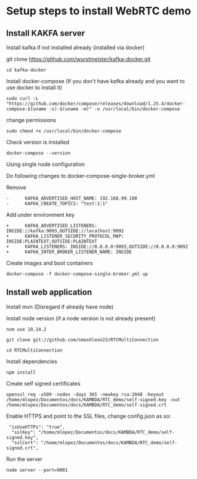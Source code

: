# Setup steps to install WebRTC demo

## Install KAKFA server

Install kafka if not installed already (installed via docker)

git clone https://github.com/wurstmeister/kafka-docker.git 

```
cd kafka-docker
```

Install docker-compose (If you don't have kafka already and you want to use docker to install it)

```
sudo curl -L "https://github.com/docker/compose/releases/download/1.25.4/docker-compose-$(uname -s)-$(uname -m)" -o /usr/local/bin/docker-compose
```

change permissions
```
sudo chmod +x /usr/local/bin/docker-compose
```

Check version is installed
```
docker-compose --version
```

Using single node configuration

Do following changes to docker-compose-single-broker.yml

Remove
```
-      KAFKA_ADVERTISED_HOST_NAME: 192.168.99.100
-      KAFKA_CREATE_TOPICS: "test:1:1"
```
Add under environment key
```
+      KAFKA_ADVERTISED_LISTENERS: INSIDE://kafka:9093,OUTSIDE://localhost:9092
+      KAFKA_LISTENER_SECURITY_PROTOCOL_MAP: INSIDE:PLAINTEXT,OUTSIDE:PLAINTEXT
+      KAFKA_LISTENERS: INSIDE://0.0.0.0:9093,OUTSIDE://0.0.0.0:9092
+      KAFKA_INTER_BROKER_LISTENER_NAME: INSIDE
```

Create images and boot containers
```
docker-compose -f docker-compose-single-broker.yml up
```



## Install web application

Install mvn (Disregard if already have node)

Install node version (if a node version is not already present)
```
nvm use 10.14.2
```

```
git clone git://github.com/smashleon23/RTCMultiConnection

cd RTCMultiConnection
```

Install dependencies
```
npm install
```

Create self signed certificates

```
openssl req -x509 -nodes -days 365 -newkey rsa:2048 -keyout /home/mlopez/Documentos/docs/KAMBDA/RTC_demo/self-signed.key -out /home/mlopez/Documentos/docs/KAMBDA/RTC_demo/self-signed.crt
```

Enable HTTPS and point to the SSL files, change config.json as so:
```
 "isUseHTTPs": "true",
  "sslKey": "/home/mlopez/Documentos/docs/KAMBDA/RTC_demo/self-signed.key",
  "sslCert": "/home/mlopez/Documentos/docs/KAMBDA/RTC_demo/self-signed.crt",
```

Run the server
```
node server --port=9001
```



